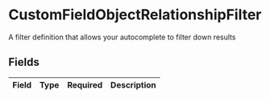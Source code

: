 # CustomFieldObjectRelationshipFilter

A filter definition that allows your autocomplete to filter down results


## Fields

| Field       | Type        | Required    | Description |
| ----------- | ----------- | ----------- | ----------- |